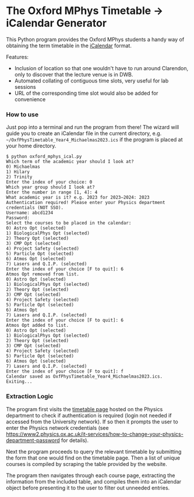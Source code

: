 # The Oxford MPhys Timetable &rarr; iCalendar Generator

This Python program provides the Oxford MPhys students a handy way of obtaining the term timetable in the [iCalendar](https://icalendar.org/Home.html) format.

Features:
- Inclusion of location so that one wouldn't have to run around Clarendon, only to discover that the lecture venue is in DWB.
- Automated collating of contiguous time slots, very useful for lab sessions
- URL of the corresponding time slot would also be added for convenience

### How to use
Just pop into a terminal and run the program from there! The wizard will guide you to create an iCalendar file in the current directory, e.g. `~/OxfPhysTimetable_Year4_Michaelmas2023.ics` if the program is placed at your home directory.

```
$ python oxford_mphys_ical.py
Which term of the academic year should I look at?
0) Michaelmas
1) Hilary
2) Trinity
Enter the index of your choice: 0
Which year group should I look at?
Enter the number in range [1, 4]: 4
What academic year is it? e.g. 2023 for 2023–2024: 2023
Authentication required! Please enter your Physics department credentials (NOT SSO).
Username: abcd1234
Password:
Select the courses to be placed in the calendar:
0) Astro Opt (selected)
1) BiologicalPhys Opt (selected)
2) Theory Opt (selected)
3) CMP Opt (selected)
4) Project Safety (selected)
5) Particle Opt (selected)
6) Atmos Opt (selected)
7) Lasers and Q.I.P. (selected)
Enter the index of your choice [F to quit]: 6
Atmos Opt removed from list.
0) Astro Opt (selected)
1) BiologicalPhys Opt (selected)
2) Theory Opt (selected)
3) CMP Opt (selected)
4) Project Safety (selected)
5) Particle Opt (selected)
6) Atmos Opt
7) Lasers and Q.I.P. (selected)
Enter the index of your choice [F to quit]: 6
Atmos Opt added to list.
0) Astro Opt (selected)
1) BiologicalPhys Opt (selected)
2) Theory Opt (selected)
3) CMP Opt (selected)
4) Project Safety (selected)
5) Particle Opt (selected)
6) Atmos Opt (selected)
7) Lasers and Q.I.P. (selected)
Enter the index of your choice [F to quit]: f
Calendar saved as OxfPhysTimetable_Year4_Michaelmas2023.ics. Exiting...
```

### Extraction Logic
The program first visits the [timetable page](https://www3.physics.ox.ac.uk/lectures2) hosted on the Physics department to check if authentication is required (login not needed if accessed from the University network). If so then it prompts the user to enter the Physics network credentials (see https://www2.physics.ox.ac.uk/it-services/how-to-change-your-physics-department-password for details).

Next the program proceeds to query the relevant timetable by submitting the form that one would find on the timetable page. Then a list of unique courses is compiled by scraping the table provided by the website.

The program then navigates through each course page, extracting the information from the included table, and compiles them into an iCalendar object before presenting it to the user to filter out unneeded entries.
